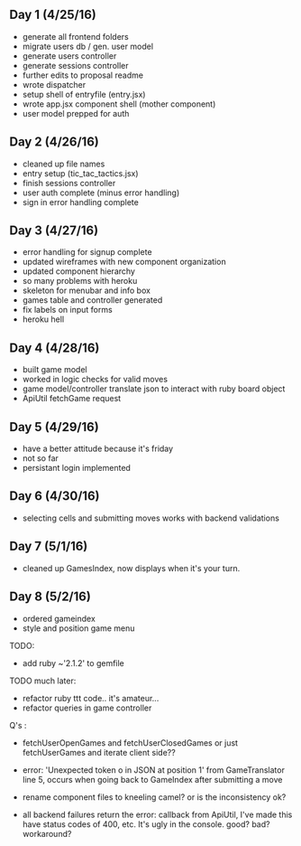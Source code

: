 ## Day 1 (4/25/16)

- generate all frontend folders
- migrate users db / gen. user model
- generate users controller
- generate sessions controller
- further edits to proposal readme
- wrote dispatcher
- setup shell of entryfile (entry.jsx)
- wrote app.jsx component shell (mother component)
- user model prepped for auth

## Day 2 (4/26/16)

- cleaned up file names
- entry setup (tic_tac_tactics.jsx)
- finish sessions controller
- user auth complete (minus error handling)
- sign in error handling complete

## Day 3 (4/27/16)

- error handling for signup complete
- updated wireframes with new component organization
- updated component hierarchy
- so many problems with heroku
- skeleton for menubar and info box
- games table and controller generated
- fix labels on input forms
- heroku hell

## Day 4 (4/28/16)

- built game model
- worked in logic checks for valid moves
- game model/controller translate json to interact with ruby board object
- ApiUtil fetchGame request

## Day 5 (4/29/16)

- have a better attitude because it's friday
- not so far
- persistant login implemented

## Day 6 (4/30/16)

- selecting cells and submitting moves works with backend validations

## Day 7 (5/1/16)

- cleaned up GamesIndex, now displays when it's your turn.

## Day 8 (5/2/16)

- ordered gameindex
- style and position game menu




TODO:

- add ruby ~'2.1.2' to gemfile

TODO much later:
- refactor ruby ttt code.. it's amateur...  
- refactor queries in game controller

Q's :
  - fetchUserOpenGames and fetchUserClosedGames or just fetchUserGames and iterate
  client side??
  - error: 'Unexpected token o in JSON at position 1' from GameTranslator line 5,
  occurs when going back to GameIndex after submitting a move

  - rename component files to kneeling camel? or is the inconsistency ok?
  - all backend failures return the error: callback from ApiUtil, I've made this have status
  codes of 400, etc. It's ugly in the console. good? bad? workaround?
